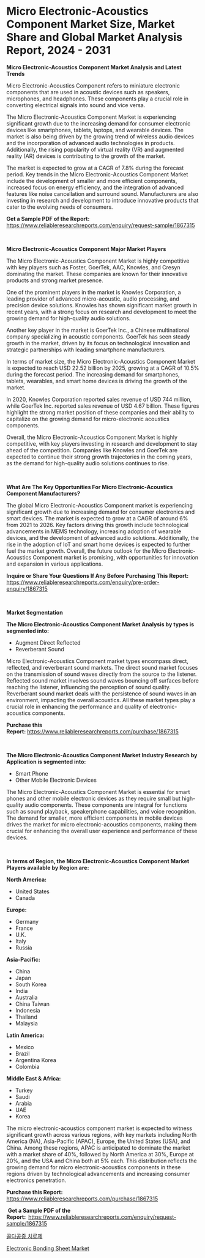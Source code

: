 <p><h1>Micro Electronic-Acoustics Component Market Size, Market Share and Global Market Analysis Report, 2024 - 2031</h1></p><p><strong>Micro Electronic-Acoustics Component Market Analysis and Latest Trends</strong></p>
<p><p>Micro Electronic-Acoustics Component refers to miniature electronic components that are used in acoustic devices such as speakers, microphones, and headphones. These components play a crucial role in converting electrical signals into sound and vice versa.</p><p>The Micro Electronic-Acoustics Component Market is experiencing significant growth due to the increasing demand for consumer electronic devices like smartphones, tablets, laptops, and wearable devices. The market is also being driven by the growing trend of wireless audio devices and the incorporation of advanced audio technologies in products. Additionally, the rising popularity of virtual reality (VR) and augmented reality (AR) devices is contributing to the growth of the market.</p><p>The market is expected to grow at a CAGR of 7.8% during the forecast period. Key trends in the Micro Electronic-Acoustics Component Market include the development of smaller and more efficient components, increased focus on energy efficiency, and the integration of advanced features like noise cancellation and surround sound. Manufacturers are also investing in research and development to introduce innovative products that cater to the evolving needs of consumers.</p></p>
<p><strong>Get a Sample PDF of the Report:&nbsp;</strong> <a href="https://www.reliableresearchreports.com/enquiry/request-sample/1867315">https://www.reliableresearchreports.com/enquiry/request-sample/1867315</a></p>
<p>&nbsp;</p>
<p><strong>Micro Electronic-Acoustics Component Major Market Players</strong></p>
<p><p>The Micro Electronic-Acoustics Component Market is highly competitive with key players such as Foster, GoerTek, AAC, Knowles, and Cresyn dominating the market. These companies are known for their innovative products and strong market presence. </p><p>One of the prominent players in the market is Knowles Corporation, a leading provider of advanced micro-acoustic, audio processing, and precision device solutions. Knowles has shown significant market growth in recent years, with a strong focus on research and development to meet the growing demand for high-quality audio solutions.</p><p>Another key player in the market is GoerTek Inc., a Chinese multinational company specializing in acoustic components. GoerTek has seen steady growth in the market, driven by its focus on technological innovation and strategic partnerships with leading smartphone manufacturers.</p><p>In terms of market size, the Micro Electronic-Acoustics Component Market is expected to reach USD 22.52 billion by 2025, growing at a CAGR of 10.5% during the forecast period. The increasing demand for smartphones, tablets, wearables, and smart home devices is driving the growth of the market.</p><p>In 2020, Knowles Corporation reported sales revenue of USD 744 million, while GoerTek Inc. reported sales revenue of USD 4.67 billion. These figures highlight the strong market position of these companies and their ability to capitalize on the growing demand for micro-electronic acoustics components.</p><p>Overall, the Micro Electronic-Acoustics Component Market is highly competitive, with key players investing in research and development to stay ahead of the competition. Companies like Knowles and GoerTek are expected to continue their strong growth trajectories in the coming years, as the demand for high-quality audio solutions continues to rise.</p></p>
<p>&nbsp;</p>
<p><strong>What Are The Key Opportunities For Micro Electronic-Acoustics Component Manufacturers?</strong></p>
<p><p>The global Micro Electronic-Acoustics Component market is experiencing significant growth due to increasing demand for consumer electronics and smart devices. The market is expected to grow at a CAGR of around 6% from 2021 to 2026. Key factors driving this growth include technological advancements in MEMS technology, increasing adoption of wearable devices, and the development of advanced audio solutions. Additionally, the rise in the adoption of IoT and smart home devices is expected to further fuel the market growth. Overall, the future outlook for the Micro Electronic-Acoustics Component market is promising, with opportunities for innovation and expansion in various applications.</p></p>
<p><strong>Inquire or Share Your Questions If Any Before Purchasing This Report:</strong> <a href="https://www.reliableresearchreports.com/enquiry/pre-order-enquiry/1867315">https://www.reliableresearchreports.com/enquiry/pre-order-enquiry/1867315</a></p>
<p>&nbsp;</p>
<p><strong>Market Segmentation</strong></p>
<p><strong>The Micro Electronic-Acoustics Component Market Analysis by types is segmented into:</strong></p>
<p><ul><li>Augment Direct Reflected</li><li>Reverberant Sound</li></ul></p>
<p><p>Micro Electronic-Acoustics Component market types encompass direct, reflected, and reverberant sound markets. The direct sound market focuses on the transmission of sound waves directly from the source to the listener. Reflected sound market involves sound waves bouncing off surfaces before reaching the listener, influencing the perception of sound quality. Reverberant sound market deals with the persistence of sound waves in an environment, impacting the overall acoustics. All these market types play a crucial role in enhancing the performance and quality of electronic-acoustics components.</p></p>
<p><strong>Purchase this Report:&nbsp;</strong><a href="https://www.reliableresearchreports.com/purchase/1867315">https://www.reliableresearchreports.com/purchase/1867315</a></p>
<p>&nbsp;</p>
<p><strong>The Micro Electronic-Acoustics Component Market Industry Research by Application is segmented into:</strong></p>
<p><ul><li>Smart Phone</li><li>Other Mobile Electronic Devices</li></ul></p>
<p><p>The Micro Electronic-Acoustics Component Market is essential for smart phones and other mobile electronic devices as they require small but high-quality audio components. These components are integral for functions such as sound playback, speakerphone capabilities, and voice recognition. The demand for smaller, more efficient components in mobile devices drives the market for micro electronic-acoustics components, making them crucial for enhancing the overall user experience and performance of these devices.</p></p>
<p>&nbsp;</p>
<p><strong>In terms of Region, the Micro Electronic-Acoustics Component Market Players available by Region are:</strong></p>
<p>
    <p> <strong> North America: </strong>
        <ul>
            <li>United States</li>
            <li>Canada</li>
        </ul>
        </p> 
    <p> <strong> Europe: </strong>
        <ul>
            <li>Germany</li>
            <li>France</li>
            <li>U.K.</li>
            <li>Italy</li>
            <li>Russia</li>
        </ul>
        </p> 
    <p> <strong> Asia-Pacific: </strong>
        <ul>
            <li>China</li>
            <li>Japan</li>
            <li>South Korea</li>
            <li>India</li>
            <li>Australia</li>
            <li>China Taiwan</li>
            <li>Indonesia</li>
            <li>Thailand</li>
            <li>Malaysia</li>
        </ul>
        </p> 
    <p> <strong> Latin America: </strong>
        <ul>
            <li>Mexico</li>
            <li>Brazil</li>
            <li>Argentina Korea</li>
            <li>Colombia</li>
        </ul>
        </p> 
    <p> <strong> Middle East & Africa: </strong>
        <ul>
            <li>Turkey</li>
            <li>Saudi</li>
            <li>Arabia</li>
            <li>UAE</li>
            <li>Korea</li>
        </ul>
    </p>
    </p>
<p><p>The micro electronic-acoustics component market is expected to witness significant growth across various regions, with key markets including North America (NA), Asia-Pacific (APAC), Europe, the United States (USA), and China. Among these regions, APAC is anticipated to dominate the market with a market share of 40%, followed by North America at 30%, Europe at 20%, and the USA and China both at 5% each. This distribution reflects the growing demand for micro electronic-acoustics components in these regions driven by technological advancements and increasing consumer electronics penetration.</p></p>
<p><strong>Purchase this Report: </strong><a href="https://www.reliableresearchreports.com/purchase/1867315">https://www.reliableresearchreports.com/purchase/1867315</a></p>
<p>&nbsp;<strong>Get a Sample PDF of the Report:&nbsp;&nbsp;</strong><a href="https://www.reliableresearchreports.com/enquiry/request-sample/1867315">https://www.reliableresearchreports.com/enquiry/request-sample/1867315</a></p>
<p><strong></strong></p>
<p><p><a href="https://medium.com/@honeypie6456/osteoporosis-%EC%95%BD%EB%AC%BC-%EC%8B%9C%EC%9E%A5-%EC%A7%80%ED%91%9C-%ED%95%B4%EB%8F%85-%EC%8B%9C%EC%9E%A5-%EC%A0%90%EC%9C%A0%EC%9C%A8-%ED%8A%B8%EB%A0%8C%EB%93%9C-%EB%B0%8F-%EC%84%B1%EC%9E%A5-%ED%8C%A8%ED%84%B4-9845859069c4">골다공증 치료제</a></p><p><a href="https://github.com/GroverBarry/Market-Research-Report-List-4/blob/main/electronic-bonding-sheet-market.md">Electronic Bonding Sheet Market</a></p></p>